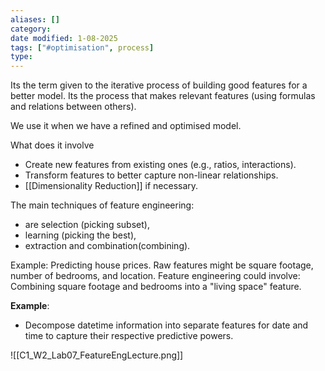 ```yaml
---
aliases: []
category: 
date modified: 1-08-2025
tags: ["#optimisation", process]
type:
---
```

Its the term given to the iterative process of building good features for a better model. Its the process that makes relevant features (using formulas and relations between others). 
 
We use it when we have a refined and optimised model.

What does it involve
- Create new features from existing ones (e.g., ratios, interactions).
- Transform features to better capture non-linear relationships.
- [[Dimensionality Reduction]] if necessary.

The main techniques of feature engineering:
- are selection (picking subset), 
- learning (picking the best), 
- extraction and combination(combining).

Example:
Predicting house prices. Raw features might be square footage, number of bedrooms, and location. Feature engineering could involve: Combining square footage and bedrooms into a "living space" feature.

**Example**:
- Decompose datetime information into separate features for date and time to capture their respective predictive powers.


![[C1_W2_Lab07_FeatureEngLecture.png]]